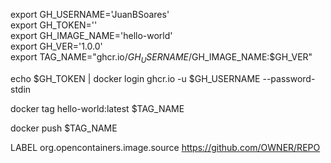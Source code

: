 export GH_USERNAME='JuanBSoares'  
export GH_TOKEN=''  
export GH_IMAGE_NAME='hello-world'  
export GH_VER='1.0.0'  
export TAG_NAME="ghcr.io/$GH_USERNAME/$GH_IMAGE_NAME:$GH_VER"  

echo $GH_TOKEN | docker login ghcr.io -u $GH_USERNAME --password-stdin  

docker tag hello-world:latest $TAG_NAME  

docker push $TAG_NAME  

LABEL org.opencontainers.image.source https://github.com/OWNER/REPO